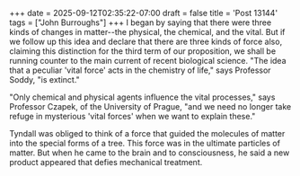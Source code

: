 +++
date = 2025-09-12T02:35:22-07:00
draft = false
title = 'Post 13144'
tags = ["John Burroughs"]
+++
I began by saying that there were three kinds of changes in matter--the physical, the chemical, and the vital. But if we follow up this idea and declare that there are three kinds of force also, claiming this distinction for the third term of our proposition, we shall be running counter to the main current of recent biological science. "The idea that a peculiar 'vital force' acts in the chemistry of life," says Professor Soddy, "is extinct."

"Only chemical and physical agents influence the vital processes," says Professor Czapek, of the University of Prague, "and we need no longer take refuge in mysterious 'vital forces' when we want to explain these."

Tyndall was obliged to think of a force that guided the molecules of matter into the special forms of a tree. This force was in the ultimate particles of matter. But when he came to the brain and to consciousness, he said a new product appeared that defies mechanical treatment.
